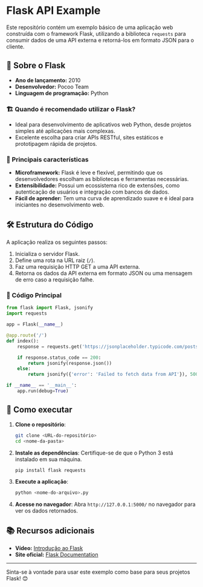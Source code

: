 # Flask API Example

Este repositório contém um exemplo básico de uma aplicação web construída com o framework Flask, utilizando a biblioteca `requests` para consumir dados de uma API externa e retorná-los em formato JSON para o cliente.

## 📜 Sobre o Flask

- **Ano de lançamento:** 2010
- **Desenvolvedor:** Pocoo Team
- **Linguagem de programação:** Python

### 🏗️ Quando é recomendado utilizar o Flask?

- Ideal para desenvolvimento de aplicativos web Python, desde projetos simples até aplicações mais complexas.
- Excelente escolha para criar APIs RESTful, sites estáticos e prototipagem rápida de projetos.

### 🔑 Principais características

- **Microframework:** Flask é leve e flexível, permitindo que os desenvolvedores escolham as bibliotecas e ferramentas necessárias.
- **Extensibilidade:** Possui um ecossistema rico de extensões, como autenticação de usuários e integração com bancos de dados.
- **Fácil de aprender:** Tem uma curva de aprendizado suave e é ideal para iniciantes no desenvolvimento web.

## 🛠️ Estrutura do Código

A aplicação realiza os seguintes passos:
1. Inicializa o servidor Flask.
2. Define uma rota na URL raiz (`/`).
3. Faz uma requisição HTTP GET a uma API externa.
4. Retorna os dados da API externa em formato JSON ou uma mensagem de erro caso a requisição falhe.

### 📄 Código Principal

```python
from flask import Flask, jsonify
import requests

app = Flask(__name__)

@app.route('/')
def index():
    response = requests.get('https://jsonplaceholder.typicode.com/posts')

    if response.status_code == 200:
        return jsonify(response.json())
    else:
        return jsonify({'error': 'Failed to fetch data from API'}), 500

if __name__ == '__main__':
    app.run(debug=True)
```

## 🚀 Como executar

1. **Clone o repositório**:
   ```bash
   git clone <URL-do-repositório>
   cd <nome-da-pasta>
   ```
2. **Instale as dependências**:
   Certifique-se de que o Python 3 está instalado em sua máquina.
   ```bash
   pip install flask requests
   ```
3. **Execute a aplicação**:
   ```bash
   python <nome-do-arquivo>.py
   ```
4. **Acesse no navegador**:
   Abra `http://127.0.0.1:5000/` no navegador para ver os dados retornados.

## 📚 Recursos adicionais

- **Vídeo:** [Introdução ao Flask](https://www.youtube.com/watch?v=e9EPb5AoMf8)
- **Site oficial:** [Flask Documentation](https://flask.palletsprojects.com/)

---

Sinta-se à vontade para usar este exemplo como base para seus projetos Flask! 😊

